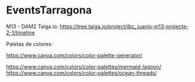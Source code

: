 # EventsTarragona
M13 - DAM2
Taiga.io: https://tree.taiga.io/project/ibc_juanjo-m13-projecte-2-1/timeline


Paletas de colores:

https://www.canva.com/colors/color-palette-generator/

https://www.canva.com/colors/color-palettes/mermaid-lagoon/
https://www.canva.com/colors/color-palettes/ocean-threads/

